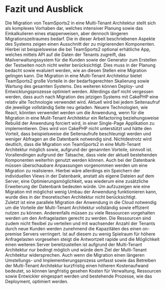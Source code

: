 # Fazit und Ausblick 

Die Migration von TeamSports2 in eine Multi-Tenant Architektur stellt sich als komplexes Vorhaben dar, welches intensiver Planung sowie das Einkalkulieren eines etappenweisen, aber dennoch längeren Migrationszeitraumes bedarf. Die in dieser Arbeit beschriebenen Aspekte des Systems zeigen einen Ausschnitt der zu migrierenden Komponenten. Hierbei ist beispielsweise die bei TeamSports2 optional erhätliche App, welches mittels API auf die Daten der Tenants zugreift, das Mailverwaltungssystem für die Kunden sowie der Generator zum Erstellen der Testseiten noch nicht weiter berücksichtigt. 
Dies muss in der Planung bedacht sowie evaluiert werden, wie an diesen Stellen eine Migration gelingen kann. Die Migration in eine Multi-Tenant Architektur bietet TeamSports2 große Vorteile in der bedarfsgerechten Skalierung sowie Wartung des gesamten Systems. Des weiteren können Deploy- und Entwicklungsprozesse optimiert werden. Allerdings darf nicht vergessen werden, dass auch nach Migration des jetzigen Systems mit CakePHP eine relativ alte Technologie verwendet wird. Aktuell wird bei jedem Seitenaufruf die jeweilige vollständig Seite neu geladen. Neuere Technologien, wie React, könnten verwendet werden um die Anwendung, wenn für die Migration in eine Mulit-Tenant Architektur ein Refactoring beziehungsweise Rebuild der Anwendung forciert wird, in einer Single-Page Applikation zu implementieren. Dies wird von CakePHP nicht unterstützt und hätte den Vorteil, dass beispielsweise die Seitenaufrufe beschleunigt werden und weniger Abfragen an die Datenbank notwendig sind.
Nichtdestrotz wird deutlich, dass die Migration von TeamSports2 in eine Multi-Tenant Architektur möglich sowie, aufgrund der genannten Vorteile, sinnvoll ist. Vorallendingen aufgrund der Tatsache, dass viele der aktuell bestehenden Komponenten weiterhin genutzt werden können. Auch bei der Datenbank müssen überschaubare Anpassungen vorgenommen werden um eine Migration zu realisieren. Hierbei wäre allerdings ein Speichern der individuellen Views in der Datenbank, anstatt als eigene Dateien auf dem Server, eine Optimierungsmöglichkeit, was wiederum eine zusätzliche Erweiterung der Datenbank bedeuten würde. Um aufzuzeigen wie eine Migration mit möglichst wenig Umbau der Anwendung funktionieren kann, wurde dies in der theoretischen Architektur nicht berücksichtigt.  
Zuletzt ist eine parallele Migration der Anwendung in die Cloud notwendig um die Vorteile der Multi-Tenant Architektur vollständig sowie effizient nutzen zu können. Anderenfalls müssen zu viele Ressourcen vorgehalten werden um den Anfragelasten gerecht zu werden. Die Ressourcen sind zudem nicht flexibel zu verteilen und mit wachsender Anzahl der Tenants durch neue Kunden werden zunehmend die Kapazitäten des einen on-premise Servers verringert. Ist auf diesem zu wenig Spielraum für höhere Anfragelasten vorgesehen steigt die Antwortzeit rapide und die Möglichkeit einen weiteren Server bereitzustellen ist aufgrund der Multi-Tenant Architektur nur bedingt möglich und würde dem Ziel der Multi-Tenant Architektur widersprechen.
Auch wenn die Migration einen längeren Umstellungs- und Implementierungsprozess umfasst sowie das Betreiben der Multi-Tenant Architektur kurzfristig einen höheren Kostenaufwand bedeutet, so können langfristig gesehen Kosten für Verwaltung, Ressourcen sowie Entwickler eingespart werden und bestehende Prozesse, wie das Deployment, optimiert werden.



